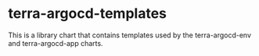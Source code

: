 # terra-argocd-templates

This is a library chart that contains templates used by the terra-argocd-env and terra-argocd-app charts.
